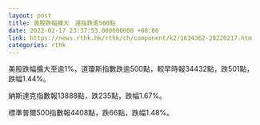 ```yaml
---
layout: post
title: 美股跌幅擴大　道指跌逾500點
date: 2022-02-17 23:37:53.000000000 +08:00
link: https://news.rthk.hk/rthk/ch/component/k2/1634362-20220217.htm
categories: rthk
---
```


美股跌幅擴大至逾1%，道瓊斯指數跌逾500點，較早時報34432點，跌501點，跌幅1.44%。

納斯達克指數報13888點，跌235點，跌幅1.67%。

標準普爾500指數報4408點，跌66點，跌幅1.48%。
